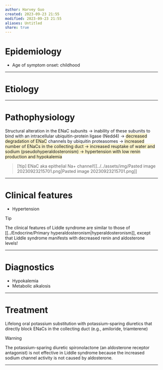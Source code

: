 ```yaml
---
author: Harvey Guo
created: 2023-09-23 21:55
modified: 2023-09-23 21:55
aliases: Untitled
share: true
---
```


# Epidemiology
- Age of symptom onset: childhood

---
# Etiology


---
# Pathophysiology
Structural alteration in the ENaC subunits → inability of these subunits to bind with an intracellular ubiquitin-protein ligase (Nedd4) → <span style="background:rgba(240, 200, 0, 0.2)">decreased degradation of ENaC</span> channels by ubiquitin proteasomes → <span style="background:rgba(240, 200, 0, 0.2)">increased number of ENaCs in the collecting duct → increased reuptake of water and sodium (pseudohyperaldosteronism) → hypertension with low renin production and hypokalemia</span>
>[!tip] ENaC
> aka epithelial Na+ channel![[../../assets/img/Pasted image 20230923215701.png|Pasted image 20230923215701.png]]

---
# Clinical features
- Hypertension
>[!tip] 
>The clinical features of Liddle syndrome are similar to those of [[../Endocrine/Primary hyperaldosteronism|hyperaldosteronism]], except that Liddle syndrome manifests with decreased renin and aldosterone levels!


---
# Diagnostics
- Hypokalemia
- Metabolic alkalosis

---
# Treatment
Lifelong oral potassium substitution with potassium-sparing diuretics that directly block ENaCs in the collecting duct (e.g., amiloride, triamterene)
>[!warning] 
>The potassium-sparing diuretic spironolactone (an aldosterone receptor antagonist) is not effective in Liddle syndrome because the increased sodium channel activity is not caused by aldosterone.


---
